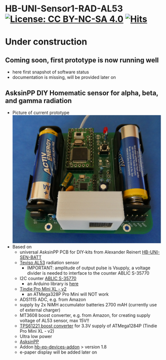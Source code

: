 # HB-UNI-Sensor1-RAD-AL53 [![License: CC BY-NC-SA 4.0](https://img.shields.io/badge/License-CC%20BY--NC--SA%204.0-lightgrey.svg)](https://creativecommons.org/licenses/by-nc-sa/4.0/) [![Hits](https://hits.seeyoufarm.com/api/count/incr/badge.svg?url=https%3A%2F%2Fgithub.com%2FFUEL4EP%2FHomeAutomation%2FAsksinPP_developments%2Fsketches%2FHB-UNI-Sensor1-RAD-AL53&count_bg=%2379C83D&title_bg=%23555555&icon=&icon_color=%23E7E7E7&title=hits&edge_flat=false)](https://hits.seeyoufarm.com)

# Under construction

## Coming soon, first prototype is now running well
- here first snapshot of software status
- documentation is missing, will be provided later on

## AsksinPP DIY Homematic sensor for alpha, beta, and gamma radiation
- Picture of current prototype ![pic](Images/HB-UNI-Sensor1-RAD-AL53.png)
- Based on
    - universal AsksinPP PCB for DIY-kits from Alexander Reinert [HB-UNI-SEN-BATT](https://github.com/alexreinert/PCB#hb-uni-sen-batt)
	- [Teviso AL53](https://www.teviso.com/file/pdf/al53-data-specification.pdf) radiation sensor
    	+ IMPORTANT: amplitude of output pulse is Vsupply, a voltage divider is needed to interface to the counter ABLIC S-35770
	- I2C counter [ABLIC S-35770](https://www.ablic.com/en/doc/datasheet/counter_ic/S35770_I_E.pdf)
	    + an Arduino library is [here](https://github.com/FUEL4EP/HomeAutomation/tree/master/AsksinPP_developments/libraries/ABLIC_S35770)
	- [Tindie Pro Mini XL - v2](https://www.tindie.com/products/prominimicros/pro-mini-xl-v2-atmega-1284p/)
	    + an ATMega328P Pro Mini will NOT work
	- ADS1115 ADC, e.g. from Amazon
	- supply by 2x NiMH accumulator batteries 2700 mAH (currently use of external charger)
	- MT3608 boost converter, e.g. from Amazon, for creating supply voltage of AL53 sensor, max 15V!!
	- [TPS61221 boost converter](https://www.tindie.com/products/closedcube/tps61221-low-input-from-07v-boost-33v-breakout/) for 3.3V supply of ATMega1284P (Tindie Pro Mini XL - v2)
	- Ultra low power
	- [AsksinPP](https://github.com/pa-pa/AskSinPP)
	- Addon [hb-ep-devices-addon](https://github.com/FUEL4EP/HomeAutomation/tree/master/AsksinPP_developments/addons/hb-ep-devices-addon) > version 1.8
	- e-paper display will be added later on